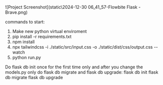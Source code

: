 ![Project Screenshot](static\2024-12-30 06_41_57-Flowbite Flask - Brave.png)

commands to start:

1. Make new python virtual enviroment
2. pip install -r requirements.txt
3. npm install
4. npx tailwindcss -i ./static/src/input.css -o ./static/dist/css/output.css --watch
5. python run.py

Do flask db init once for the first time only and after you change the models.py only do flask db migrate and flask db upgrade:
flask db init
flask db migrate
flask db upgrade
